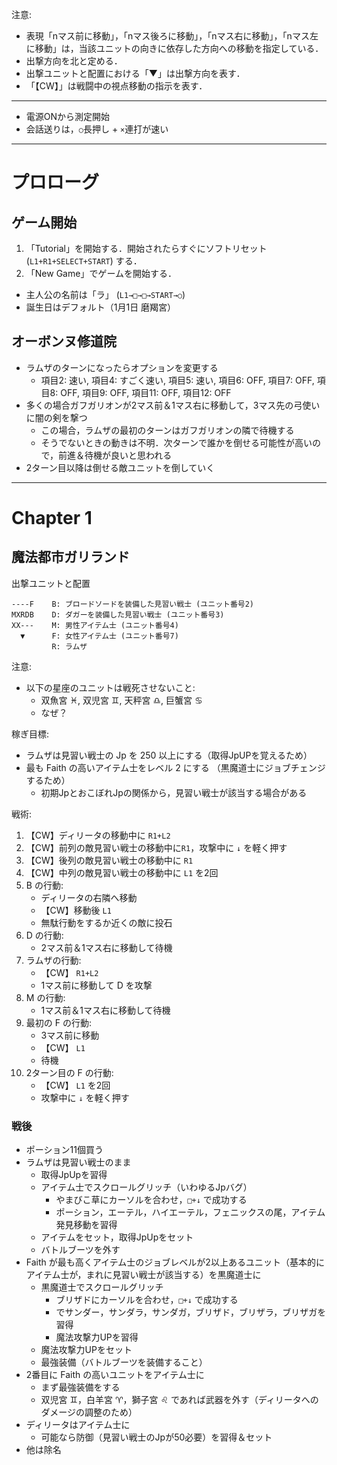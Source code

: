注意:
* 表現「nマス前に移動」，「nマス後ろに移動」，「nマス右に移動」，「nマス左に移動」は，当該ユニットの向きに依存した方向への移動を指定している．
* 出撃方向を北と定める．
* 出撃ユニットと配置における「▼」は出撃方向を表す．
* 「【CW】」は戦闘中の視点移動の指示を表す．

--------

* 電源ONから測定開始
* 会話送りは，`○`長押し + `×`連打が速い

--------
# プロローグ

## ゲーム開始
1. 「Tutorial」を開始する．開始されたらすぐにソフトリセット (`L1+R1+SELECT+START`) する．
2. 「New Game」でゲームを開始する．
  * 主人公の名前は「ラ」 (`L1→□→□→START→○`)
  * 誕生日はデフォルト（1月1日 磨羯宮）

## オーボンヌ修道院
* ラムザのターンになったらオプションを変更する
  * 項目2: 速い, 項目4: すごく速い, 項目5: 速い, 項目6: OFF, 項目7: OFF, 項目8: OFF, 項目9: OFF, 項目11: OFF, 項目12: OFF
* 多くの場合ガフガリオンが2マス前＆1マス右に移動して，3マス先の弓使いに闇の剣を撃つ
    * この場合，ラムザの最初のターンはガフガリオンの隣で待機する
    * そうでないときの動きは不明．次ターンで誰かを倒せる可能性が高いので，前進＆待機が良いと思われる
* 2ターン目以降は倒せる敵ユニットを倒していく

--------
# Chapter 1

## 魔法都市ガリランド
出撃ユニットと配置
```
----F    B: ブロードソードを装備した見習い戦士 (ユニット番号2)
MXRDB    D: ダガーを装備した見習い戦士 (ユニット番号3)
XX---    M: 男性アイテム士 (ユニット番号4)
  ▼      F: 女性アイテム士 (ユニット番号7)
         R: ラムザ
```

注意:
* 以下の星座のユニットは戦死させないこと:
  * 双魚宮 ♓, 双児宮 ♊, 天秤宮 ♎, 巨蟹宮 ♋
  * なぜ？

稼ぎ目標:
* ラムザは見習い戦士の Jp を 250 以上にする（取得JpUPを覚えるため）
* 最も Faith の高いアイテム士をレベル 2 にする （黒魔道士にジョブチェンジするため）
  * 初期JpとおこぼれJpの関係から，見習い戦士が該当する場合がある

戦術:
1. 【CW】ディリータの移動中に `R1+L2`
1. 【CW】前列の敵見習い戦士の移動中に`R1`，攻撃中に `↓` を軽く押す
1. 【CW】後列の敵見習い戦士の移動中に `R1`
1. 【CW】中列の敵見習い戦士の移動中に `L1` を2回
1. B の行動:
    * ディリータの右隣へ移動
    * 【CW】移動後 `L1`
    * 無駄行動をするか近くの敵に投石
1. D の行動:
    * 2マス前＆1マス右に移動して待機
1. ラムザの行動:
    * 【CW】 `R1+L2`
    * 1マス前に移動して D を攻撃
1. M の行動:
    * 1マス前＆1マス右に移動して待機
1. 最初の F の行動:
    * 3マス前に移動
    * 【CW】 `L1`
    * 待機
1. 2ターン目の F の行動:
    * 【CW】 `L1` を2回
    * 攻撃中に `↓` を軽く押す

### 戦後
* ポーション11個買う
* ラムザは見習い戦士のまま
  * 取得JpUpを習得
  * アイテム士でスクロールグリッチ（いわゆるJpバグ）
    * やまびこ草にカーソルを合わせ，`□+↓` で成功する
    * ポーション，エーテル，ハイエーテル，フェニックスの尾，アイテム発見移動を習得
  * アイテムをセット，取得JpUpをセット
  * バトルブーツを外す
* Faith が最も高くアイテム士のジョブレベルが2以上あるユニット（基本的にアイテム士が，まれに見習い戦士が該当する）を黒魔道士に
  * 黒魔道士でスクロールグリッチ
    * ブリザドにカーソルを合わせ，`□+↓` で成功する
    * でサンダー，サンダラ，サンダガ，ブリザド，ブリザラ，ブリザガを習得
    * 魔法攻撃力UPを習得
  * 魔法攻撃力UPをセット
  * 最強装備（バトルブーツを装備すること）
* 2番目に Faith の高いユニットをアイテム士に
  * まず最強装備をする
  * 双児宮 ♊，白羊宮 ♈，獅子宮 ♌ であれば武器を外す（ディリータへのダメージの調整のため）
* ディリータはアイテム士に
  * 可能なら防御（見習い戦士のJpが50必要）を習得＆セット
* 他は除名